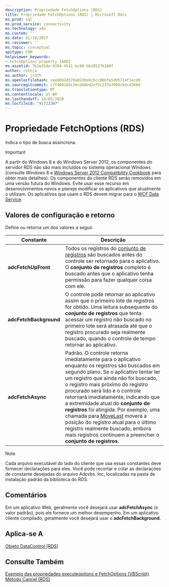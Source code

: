 ```yaml
---
description: Propriedade FetchOptions (RDS)
title: Propriedade FetchOptions (RDS) | Microsoft Docs
ms.prod: sql
ms.prod_service: connectivity
ms.technology: ado
ms.custom: ''
ms.date: 01/19/2017
ms.reviewer: ''
ms.topic: conceptual
apitype: COM
helpviewer_keywords:
- FetchOptions property [ADO]
ms.assetid: 7b2e254a-9354-4541-bc98-bb185276388f
author: rothja
ms.author: jroth
ms.openlocfilehash: cee86b2d579a02d9e6cbcc06bfa5d95714f1ecd9
ms.sourcegitcommit: c7f40918dc3ecdb0ed2ef5c237a3996cb4cd268d
ms.translationtype: MT
ms.contentlocale: pt-BR
ms.lasthandoff: 10/05/2020
ms.locfileid: "91722307"
---
```

# <a name="fetchoptions-property-rds"></a>Propriedade FetchOptions (RDS)
Indica o tipo de busca assíncrona.  
  
> [!IMPORTANT]
>  A partir do Windows 8 e do Windows Server 2012, os componentes do servidor RDS não são mais incluídos no sistema operacional Windows (consulte Windows 8 e [Windows Server 2012 Compatibility Cookbook](https://www.microsoft.com/download/details.aspx?id=27416) para obter mais detalhes). Os componentes do cliente RDS serão removidos em uma versão futura do Windows. Evite usar esse recurso em desenvolvimentos novos e planeje modificar os aplicativos que atualmente o utilizam. Os aplicativos que usam o RDS devem migrar para o [WCF Data Service](/dotnet/framework/wcf/).  
  
## <a name="setting-and-return-values"></a>Valores de configuração e retorno  
 Define ou retorna um dos valores a seguir.  
  
|Constante|Descrição|  
|--------------|-----------------|  
|**adcFetchUpFront**|Todos os registros do [conjunto de registros](../ado-api/recordset-object-ado.md) são buscados antes do controle ser retornado para o aplicativo. O **conjunto de registros** completo é buscado antes que o aplicativo tenha permissão para fazer qualquer coisa com ele.|  
|**adcFetchBackground**|O controle pode retornar ao aplicativo assim que o primeiro lote de registros for obtido. Uma leitura subsequente do **conjunto de registros** que tenta acessar um registro não buscado no primeiro lote será atrasada até que o registro procurado seja realmente buscado, quando o controle de tempo retornar ao aplicativo.|  
|**adcFetchAsync**|Padrão. O controle retorna imediatamente para o aplicativo enquanto os registros são buscados em segundo plano. Se o aplicativo tentar ler um registro que ainda não foi buscado, o registro mais próximo do registro procurado será lido e o controle retornará imediatamente, indicando que a extremidade atual do **conjunto de registros** foi atingida. Por exemplo, uma chamada para [MoveLast](./movefirst-movelast-movenext-and-moveprevious-methods-rds.md) moverá a posição do registro atual para o último registro realmente buscado, embora mais registros continuem a preencher o **conjunto de registros**.|  
  
> [!NOTE]
>  Cada arquivo executável do lado do cliente que usa essas constantes deve fornecer declarações para eles. Você pode recortar e colar as declarações de constante desejadas do arquivo Adcvbs. Inc, localizadas na pasta de instalação padrão da biblioteca do RDS.  
  
## <a name="remarks"></a>Comentários  
 Em um aplicativo Web, geralmente você desejará usar **adcFetchAsync** (o valor padrão), pois ele fornece um melhor desempenho. Em um aplicativo cliente compilado, geralmente você desejará usar o **adcFetchBackground**.  
  
## <a name="applies-to"></a>Aplica-se A  
 [Objeto DataControl (RDS)](./datacontrol-object-rds.md)  
  
## <a name="see-also"></a>Consulte Também  
 [Exemplo das propriedades executeoptions e FetchOptions (VBScript)](./executeoptions-and-fetchoptions-properties-example-vbscript.md)   
 [Método Cancel (RDS)](./cancel-method-rds.md)